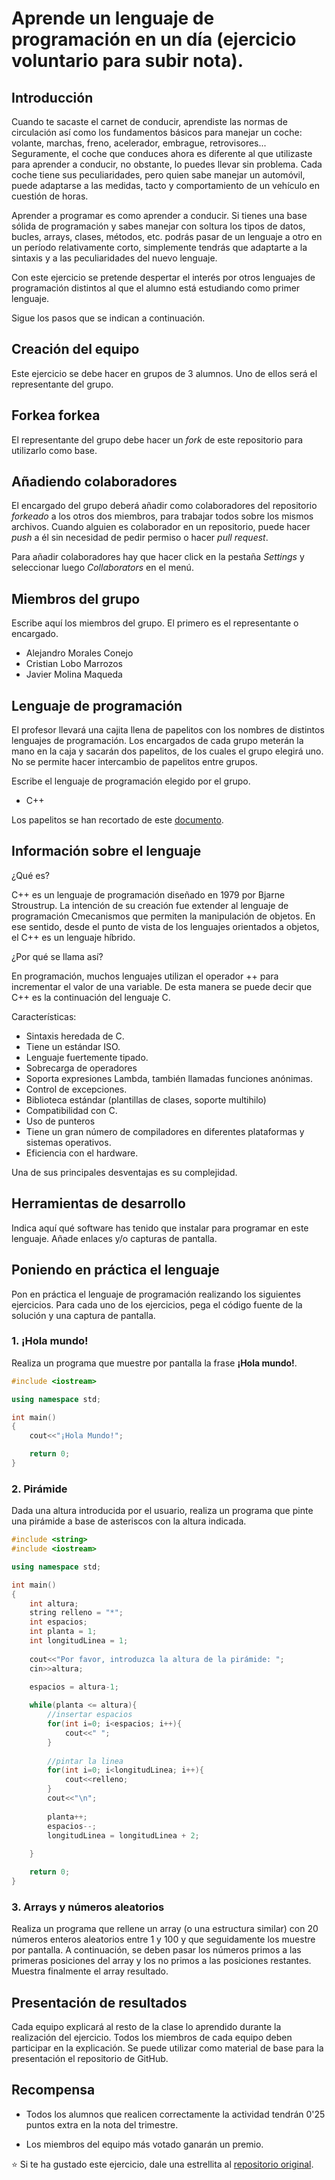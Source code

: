 # Aprende un lenguaje de programación en un día (ejercicio voluntario para subir nota).

## Introducción

Cuando te sacaste el carnet de conducir, aprendiste las normas de circulación así como los fundamentos básicos para manejar un coche: volante, marchas, freno, acelerador, embrague, retrovisores... Seguramente, el coche que conduces ahora es diferente al que utilizaste para aprender a conducir, no obstante, lo puedes llevar sin problema. Cada coche tiene sus peculiaridades, pero quien sabe manejar un automóvil, puede adaptarse a las medidas, tacto y comportamiento de un vehículo en cuestión de horas.

Aprender a programar es como aprender a conducir. Si tienes una base sólida de programación y sabes manejar con soltura los tipos de datos, bucles, arrays, clases, métodos, etc. podrás pasar de un lenguaje a otro en un período relativamente corto, simplemente tendrás que adaptarte a la sintaxis y a las peculiaridades del nuevo lenguaje.

Con este ejercicio se pretende despertar el interés por otros lenguajes de programación distintos al que el alumno está estudiando como primer lenguaje.

Sigue los pasos que se indican a continuación.

## Creación del equipo

Este ejercicio se debe hacer en grupos de 3 alumnos. Uno de ellos será el representante del grupo.

## Forkea forkea

El representante del grupo debe hacer un *fork* de este repositorio para utilizarlo como base.

## Añadiendo colaboradores

El encargado del grupo deberá añadir como colaboradores del repositorio *forkeado* a los otros dos miembros, para trabajar todos sobre los mismos archivos. Cuando alguien es colaborador en un repositorio, puede hacer *push* a él sin necesidad de pedir permiso o hacer *pull request*.

Para añadir colaboradores hay que hacer click en la pestaña *Settings* y seleccionar luego *Collaborators* en el menú.

## Miembros del grupo

Escribe aquí los miembros del grupo. El primero es el representante o encargado.

* Alejandro Morales Conejo
* Cristian Lobo Marrozos
* Javier Molina Maqueda

## Lenguaje de programación

El profesor llevará una cajita llena de papelitos con los nombres de distintos lenguajes de programación. Los encargados de cada grupo meterán la mano en la caja y sacarán dos papelitos, de los cuales el grupo elegirá uno. No se permite hacer intercambio de papelitos entre grupos.

Escribe el lenguaje de programación elegido por el grupo.

* C++

Los papelitos se han recortado de este [documento](lenguajes_de_programacion.pdf).

## Información sobre el lenguaje

¿Qué es?

C++ es un lenguaje de programación diseñado en 1979 por Bjarne Stroustrup. La intención de su creación fue extender al lenguaje de programación Cmecanismos que permiten la manipulación de objetos. En ese sentido, desde el punto de vista de los lenguajes orientados a objetos, el C++ es un lenguaje híbrido.

¿Por qué se llama así?

En programación, muchos lenguajes utilizan el operador ++ para incrementar el valor de una variable. De esta manera se puede decir que C++ es la continuación del lenguaje C.

Características:

-	Sintaxis heredada de C.
-	Tiene un estándar ISO.
-	Lenguaje fuertemente tipado.
-	Sobrecarga de operadores
-	Soporta expresiones Lambda, también llamadas funciones anónimas.
-	Control de excepciones.
-	Biblioteca estándar (plantillas de clases, soporte multihilo)
-	Compatibilidad con C.
-	Uso de punteros
-	Tiene un gran número de compiladores en diferentes plataformas y sistemas operativos.
-	Eficiencia con el hardware.

Una de sus principales desventajas es su complejidad.


## Herramientas de desarrollo

Indica aquí qué software has tenido que instalar para programar en este lenguaje. Añade enlaces y/o capturas de pantalla.

## Poniendo en práctica el lenguaje

Pon en práctica el lenguaje de programación realizando los siguientes ejercicios. Para cada uno de los ejercicios, pega el código fuente de la solución y una captura de pantalla.

### 1. ¡Hola mundo!

Realiza un programa que muestre por pantalla la frase **¡Hola mundo!**.
```C++
#include <iostream>

using namespace std;

int main()
{
    cout<<"¡Hola Mundo!";

    return 0;
}
```

### 2. Pirámide

Dada una altura introducida por el usuario, realiza un programa que pinte una pirámide a base de asteriscos con la altura indicada.
```C++
#include <string>
#include <iostream>

using namespace std;

int main()
{
    int altura;
    string relleno = "*";
    int espacios;
    int planta = 1;
    int longitudLinea = 1;
    
    cout<<"Por favor, introduzca la altura de la pirámide: ";
    cin>>altura;
    
    espacios = altura-1;

    while(planta <= altura){
        //insertar espacios
        for(int i=0; i<espacios; i++){
            cout<<" ";
        }
        
        //pintar la linea
        for(int i=0; i<longitudLinea; i++){
            cout<<relleno;
        }
        cout<<"\n";
        
        planta++;
        espacios--;
        longitudLinea = longitudLinea + 2;
        
    }

    return 0;
}

```

### 3. Arrays y números aleatorios

Realiza un programa que rellene un array (o una estructura similar) con 20 números enteros aleatorios entre 1 y 100 y que seguidamente los muestre por pantalla. A continuación, se deben pasar los números primos a las primeras posiciones del array y los no primos a las posiciones restantes. Muestra finalmente el array resultado.

## Presentación de resultados

Cada equipo explicará al resto de la clase lo aprendido durante la realización del ejercicio. Todos los miembros de cada equipo deben participar en la explicación. Se puede utilizar como material de base para la presentación el repositorio de GitHub.

## Recompensa

* Todos los alumnos que realicen correctamente la actividad tendrán 0'25 puntos extra en la nota del trimestre.

* Los miembros del equipo más votado ganarán un premio.

:star: Si te ha gustado este ejercicio, dale una estrellita al [repositorio original](https://github.com/LuisJoseSanchez/aprende-un-lenguaje-en-un-dia).

